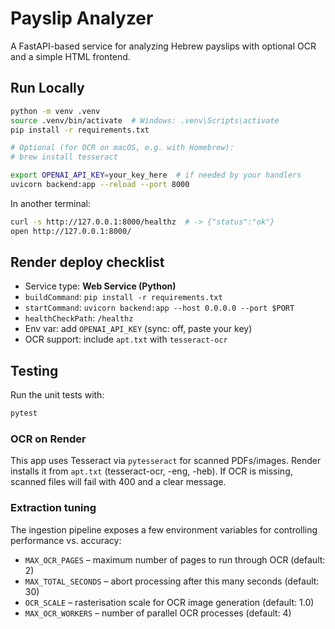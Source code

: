 # Payslip Analyzer

A FastAPI-based service for analyzing Hebrew payslips with optional OCR and a simple HTML frontend.

## Run Locally

```bash
python -m venv .venv
source .venv/bin/activate  # Windows: .venv\Scripts\activate
pip install -r requirements.txt

# Optional (for OCR on macOS, e.g. with Homebrew):
# brew install tesseract

export OPENAI_API_KEY=your_key_here  # if needed by your handlers
uvicorn backend:app --reload --port 8000
```

In another terminal:

```bash
curl -s http://127.0.0.1:8000/healthz  # -> {"status":"ok"}
open http://127.0.0.1:8000/
```

## Render deploy checklist

- Service type: **Web Service (Python)**
- `buildCommand`: `pip install -r requirements.txt`
- `startCommand`: `uvicorn backend:app --host 0.0.0.0 --port $PORT`
- `healthCheckPath`: `/healthz`
- Env var: add `OPENAI_API_KEY` (sync: off, paste your key)
- OCR support: include `apt.txt` with `tesseract-ocr`

## Testing

Run the unit tests with:

```bash
pytest
```

### OCR on Render
This app uses Tesseract via `pytesseract` for scanned PDFs/images.
Render installs it from `apt.txt` (tesseract-ocr, -eng, -heb).
If OCR is missing, scanned files will fail with 400 and a clear message.

### Extraction tuning

The ingestion pipeline exposes a few environment variables for controlling
performance vs. accuracy:

- `MAX_OCR_PAGES` – maximum number of pages to run through OCR (default: 2)
- `MAX_TOTAL_SECONDS` – abort processing after this many seconds (default: 30)
- `OCR_SCALE` – rasterisation scale for OCR image generation (default: 1.0)
- `MAX_OCR_WORKERS` – number of parallel OCR processes (default: 4)
